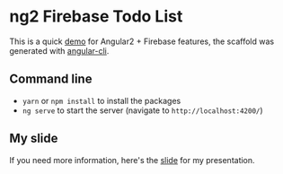 # ng2 Firebase Todo List

This is a quick [demo](https://ng2-todolist.firebaseapp.com/) for Angular2 + Firebase features, the scaffold was generated with [angular-cli](https://github.com/angular/angular-cli).

## Command line
  * ```yarn``` or ```npm install``` to install the packages
  * ```ng serve``` to start the server (navigate to `http://localhost:4200/`)

## My slide
If you need more information, here's the [slide](https://drive.google.com/file/d/0B4xtuqOGCQLiWVowWU9NNUhOb3c/view?usp=sharing) for my presentation.
